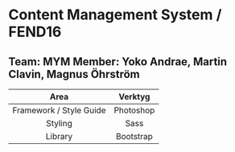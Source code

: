 # Content Management System / FEND16
## Team: MYM  Member: Yoko Andrae, Martin Clavin, Magnus Öhrström

| Area | Verktyg |
|:-----:|:-----:|
|Framework / Style Guide |Photoshop|
|Styling| Sass |
|Library|Bootstrap|